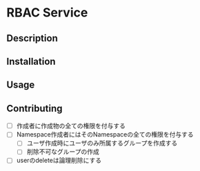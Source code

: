 # RBAC Service

## Description

## Installation

## Usage

## Contributing

- [ ] 作成者に作成物の全ての権限を付与する
- [ ] Namespace作成者にはそのNamespaceの全ての権限を付与する
    - [ ] ユーザ作成時にユーザのみ所属するグループを作成する
    - [ ] 削除不可なグループの作成
- [ ] userのdeleteは論理削除にする
